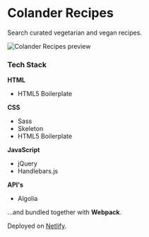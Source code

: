 # Colander Recipes
Search curated vegetarian and vegan recipes.

![Colander Recipes preview](https://dl.dropboxusercontent.com/u/108453220/colander-recipes/preview.jpg)

### Tech Stack
**HTML**
- HTML5 Boilerplate

**CSS**
- Sass
- Skeleton
- HTML5 Boilerplate

**JavaScript**
- jQuery
- Handlebars.js

**API's**
- Algolia

…and bundled together with **Webpack**.

Deployed on [Netlify](https://www.netlify.com/).

